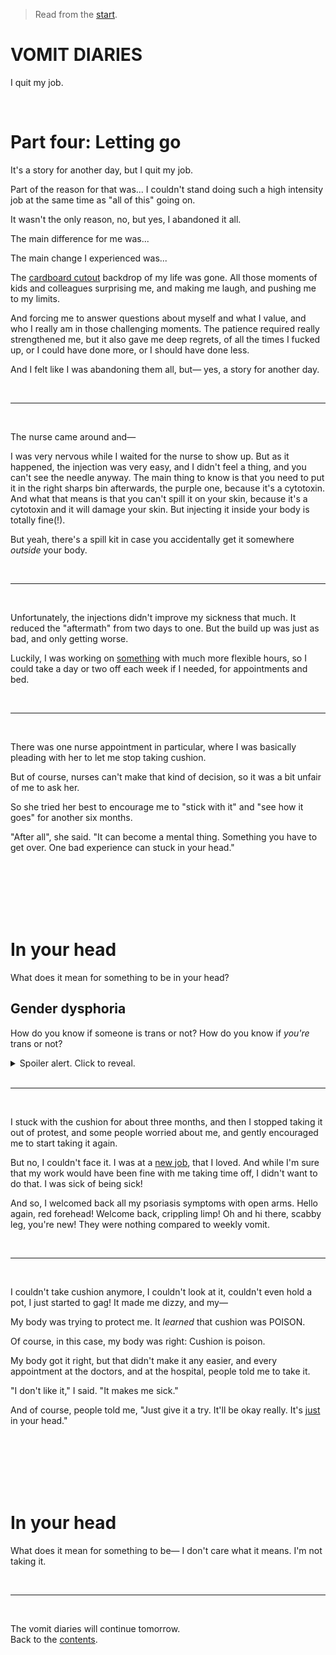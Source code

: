 > Read from the [start](https://www.todepond.com/wikiblogarden/health/vomit/diaries/).

# VOMIT DIARIES

I quit my job.

<br>

# Part four: Letting go

It's a story for another day, but I quit my job.

Part of the reason for that was... I couldn't stand doing such a high intensity job at the same time as "all of this" going on.

It wasn't the only reason, no, but yes, I abandoned it all. 

The main difference for me was...

The main change I experienced was...

The [cardboard cutout](https://www.todepond.com/wikiblogarden/london/cardboard/cutouts/) backdrop of my life was gone. All those moments of kids and colleagues surprising me, and making me laugh, and pushing me to my limits. 

And forcing me to answer questions about myself and what I value, and who I really am in those challenging moments. The patience required really strengthened me, but it also gave me deep regrets, of all the times I fucked up, or I could have done more, or I should have done less. 

And I felt like I was abandoning them all, but— yes, a story for another day. 

<br>

<hr>

<br>

The nurse came around and—

I was very nervous while I waited for the nurse to show up. But as it happened, the injection was very easy, and I didn't feel a thing, and you can't see the needle anyway. The main thing to know is that you need to put it in the right sharps bin afterwards, the purple one, because it's a cytotoxin. And what that means is that you can't spill it on your skin, because it's a cytotoxin and it will damage your skin. But injecting it inside your body is totally fine(!).

But yeah, there's a spill kit in case you accidentally get it somewhere *outside* your body.

<br>

<hr>

<br>

Unfortunately, the injections didn't improve my sickness that much. It reduced the "aftermath" from two days to one. But the build up was just as bad, and only getting worse.

Luckily, I was working on [something](https://www.youtube.com/watch?v=ecCVor7mJ6o) with much more flexible hours, so I could take a day or two off each week if I needed, for appointments and bed.

<br>

<hr>

<br>

There was one nurse appointment in particular, where I was basically pleading with her to let me stop taking cushion.

But of course, nurses can't make that kind of decision, so it was a bit unfair of me to ask her.

So she tried her best to encourage me to "stick with it" and "see how it goes" for another six months. 

"After all", she said. "It can become a mental thing. Something you have to get over. One bad experience can stuck in your head."

<br>

<br>

<br>

<br>

<br>

# In your head

What does it mean for something to be in your head? 

## Gender dysphoria

How do you know if someone is trans or not? How do you know if *you're* trans or not? 

<details>
<summary>
Spoiler alert. Click to reveal.
</summary>
Being trans is something that you feel in your head. And that doesn't make it any less real.

Anyone who says otherwise is a... <details><summary>Spoiler alert. Click to reveal.</summary>Gatekeeping piece of shit.</details>
</details>

<br>

<hr>

<br>

I stuck with the cushion for about three months, and then I stopped taking it out of protest, and some people worried about me, and gently encouraged me to start taking it again. 

But no, I couldn't face it. I was at a [new job](https://tldraw.com), that I loved. And while I'm sure that my work would have been fine with me taking time off, I didn't want to do that. I was sick of being sick!

And so, I welcomed back all my psoriasis symptoms with open arms. Hello again, red forehead! Welcome back, crippling limp! Oh and hi there, scabby leg, you're new! They were nothing compared to weekly vomit. 

<br>

<hr>

<br>

I couldn't take cushion anymore, I couldn't look at it, couldn't even hold a pot, I just started to gag! It made me dizzy, and my—

My body was trying to protect me. It *learned* that cushion was POISON.

Of course, in this case, my body was right: Cushion is poison.

My body got it right, but that didn't make it any easier, and every appointment at the doctors, and at the hospital, people told me to take it.

"I don't like it," I said. "It makes me sick."

And of course, people told me, "Just give it a try. It'll be okay really. It's [just](https://www.todepond.com/wikiblogarden/better-computing/just/) in your head."

<br>

<br>

<br>

<br>

<br>

# In your head

What does it mean for something to be— I don't care what it means. I'm not taking it.

<br>

<hr>

<br>

The vomit diaries will continue tomorrow.\
Back to the [contents](https://www.todepond.com/wikiblogarden/health/vomit/diaries/).
